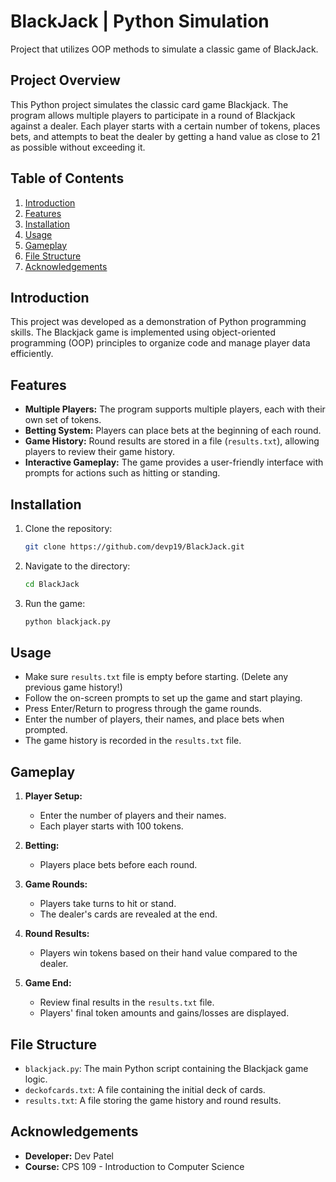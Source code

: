 # BlackJack | Python Simulation
Project that utilizes OOP methods to simulate a classic game of BlackJack. 


## Project Overview

This Python project simulates the classic card game Blackjack. The program allows multiple players to participate in a round of Blackjack against a dealer. Each player starts with a certain number of tokens, places bets, and attempts to beat the dealer by getting a hand value as close to 21 as possible without exceeding it.

## Table of Contents

1. [Introduction](#introduction)
2. [Features](#features)
3. [Installation](#installation)
4. [Usage](#usage)
5. [Gameplay](#gameplay)
6. [File Structure](#file-structure)
7. [Acknowledgements](#acknowledgements)

## Introduction

This project was developed as a demonstration of Python programming skills. The Blackjack game is implemented using object-oriented programming (OOP) principles to organize code and manage player data efficiently.

## Features

- **Multiple Players:** The program supports multiple players, each with their own set of tokens.
- **Betting System:** Players can place bets at the beginning of each round.
- **Game History:** Round results are stored in a file (`results.txt`), allowing players to review their game history.
- **Interactive Gameplay:** The game provides a user-friendly interface with prompts for actions such as hitting or standing.

## Installation

1. Clone the repository:

   ```bash
   git clone https://github.com/devp19/BlackJack.git

2. Navigate to the directory:

    ```bash
    cd BlackJack

3. Run the game:

    ```bash
    python blackjack.py
    ```

## Usage

- Make sure `results.txt` file is empty before starting. (Delete any previous game history!)
- Follow the on-screen prompts to set up the game and start playing.
- Press Enter/Return to progress through the game rounds.
- Enter the number of players, their names, and place bets when prompted.
- The game history is recorded in the `results.txt` file.

## Gameplay

1. **Player Setup:**
   - Enter the number of players and their names.
   - Each player starts with 100 tokens.

2. **Betting:**
   - Players place bets before each round.

3. **Game Rounds:**
   - Players take turns to hit or stand.
   - The dealer's cards are revealed at the end.

4. **Round Results:**
   - Players win tokens based on their hand value compared to the dealer.

5. **Game End:**
   - Review final results in the `results.txt` file.
   - Players' final token amounts and gains/losses are displayed.

## File Structure

- `blackjack.py`: The main Python script containing the Blackjack game logic.
- `deckofcards.txt`: A file containing the initial deck of cards.
- `results.txt`: A file storing the game history and round results.

## Acknowledgements

- **Developer:** Dev Patel
- **Course:** CPS 109 - Introduction to Computer Science    
